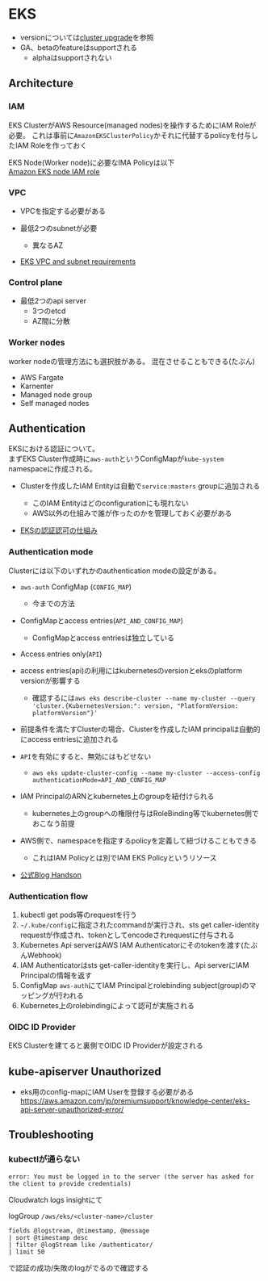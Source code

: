 # EKS

* versionについては[cluster upgrade](./cluster_upgrade.md)を参照
* GA、betaのfeatureはsupportされる
  * alphaはsupportされない

## Architecture

### IAM

EKS ClusterがAWS Resource(managed nodes)を操作するためにIAM Roleが必要。
これは事前に`AmazonEKSClusterPolicy`かそれに代替するpolicyを付与したIAM Roleを作っておく

EKS Node(Worker node)に必要なIMA Policyは以下  
[Amazon EKS node IAM role](https://docs.aws.amazon.com/eks/latest/userguide/create-node-role.html)

### VPC

* VPCを指定する必要がある
* 最低2つのsubnetが必要
  * 異なるAZ

* [EKS VPC and subnet requirements](https://docs.aws.amazon.com/eks/latest/userguide/network_reqs.html)

### Control plane

* 最低2つのapi server
  * 3つのetcd
  * AZ間に分散

### Worker nodes

worker nodeの管理方法にも選択肢がある。
混在させることもできる(たぶん)

* AWS Fargate
* Karnenter
* Managed node group
* Self managed nodes

## Authentication


EKSにおける認証について。  
まずEKS Cluster作成時に`aws-auth`というConfigMapが`kube-system` namespaceに作成される。

* Clusterを作成したIAM Entityは自動で`service:masters` groupに追加される
  * このIAM Entityはどのconfigurationにも現れない
  * AWS以外の仕組みで誰が作ったのかを管理しておく必要がある

* [EKSの認証認可の仕組み](https://zenn.dev/take4s5i/articles/aws-eks-authentication)

### Authentication mode

Clusterには以下のいずれかのauthentication modeの設定がある。

* `aws-auth` ConfigMap (`CONFIG_MAP`)
  * 今までの方法
* ConfigMapとaccess entries(`API_AND_CONFIG_MAP`)
  * ConfigMapとaccess entriesは独立している
* Access entries only(`API`)


* access entries(api)の利用にはkubernetesのversionとeksのplatform versionが影響する
  * 確認するには`aws eks describe-cluster --name my-cluster --query 'cluster.{KubernetesVersion:": version, "PlatformVersion: platformVersion"}'`

* 前提条件を満たすClusterの場合、Clusterを作成したIAM principalは自動的にaccess entriesに追加される

* `API`を有効にすると、無効にはもどせない
  * `aws eks update-cluster-config --name my-cluster --access-config authenticationMode=API_AND_CONFIG_MAP`

* IAM PrincipalのARNとkubernetes上のgroupを紐付けられる
  * kubernetes上のgroupへの権限付与はRoleBinding等でkubernetes側でおこなう前提

* AWS側で、namespaceを指定するpolicyを定義して紐づけることもできる
  * これはIAM Policyとは別でIAM EKS Policyというリソース

* [公式Blog Handson](https://aws.amazon.com/blogs/containers/a-deep-dive-into-simplified-amazon-eks-access-management-controls/)

### Authentication flow

1. kubectl get pods等のrequestを行う
1. `~/.kube/config`に指定されたcommandが実行され、sts get caller-identity requestが作成され、tokenとしてencodeされrequestに付与される
1. Kubernetes Api serverはAWS IAM Authenticatorにそのtokenを渡す(たぶんWebhook)
1. IAM Authenticatorはsts get-caller-identityを実行し、Api serverにIAM Principalの情報を返す
1. ConfigMap `aws-auth`にてIAM Principalとrolebinding subject(group)のマッピングが行われる
1. Kubernetes上のrolebindingによって認可が実施される

### OIDC ID Provider

EKS Clusterを建てると裏側でOIDC ID Providerが設定される

## kube-apiserver Unauthorized

* eks用のconfig-mapにIAM Userを登録する必要がある
https://aws.amazon.com/jp/premiumsupport/knowledge-center/eks-api-server-unauthorized-error/

## Troubleshooting

### kubectlが通らない

```
error: You must be logged in to the server (the server has asked for the client to provide credentials)  
```

Cloudwatch logs insightにて

logGroup `/aws/eks/<cluster-name>/cluster`

```
fields @logstream, @timestamp, @message
| sort @timestamp desc
| filter @logStream like /authenticator/
| limit 50
```

で認証の成功/失敗のlogがでるので確認する
